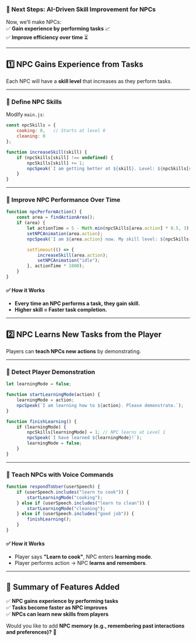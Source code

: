 ### **🚀 Next Steps: AI-Driven Skill Improvement for NPCs**  
Now, we’ll make NPCs:  
✅ **Gain experience by performing tasks** 📈  
✅ **Improve efficiency over time** ⏳  

---

## **1️⃣ NPC Gains Experience from Tasks**  
Each NPC will have a **skill level** that increases as they perform tasks.

---

### **📌 Define NPC Skills**  
Modify `main.js`:  
```javascript
const npcSkills = {
    cooking: 0,   // Starts at level 0
    cleaning: 0
};

function increaseSkill(skill) {
    if (npcSkills[skill] !== undefined) {
        npcSkills[skill] += 1;
        npcSpeak(`I am getting better at ${skill}. Level: ${npcSkills[skill]}`);
    }
}
```

---

### **📌 Improve NPC Performance Over Time**  
```javascript
function npcPerformAction() {
    const area = findActionArea();
    if (area) {
        let actionTime = 5 - Math.min(npcSkills[area.action] * 0.5, 3); // Faster with skill
        setNPCAnimation(area.action);
        npcSpeak(`I am ${area.action} now. My skill level: ${npcSkills[area.action]}`);

        setTimeout(() => {
            increaseSkill(area.action);
            setNPCAnimation("idle");
        }, actionTime * 1000);
    }
}
```

#### **✅ How it Works**
- **Every time an NPC performs a task, they gain skill.**  
- **Higher skill = Faster task completion.**  

---

## **2️⃣ NPC Learns New Tasks from the Player**
Players can **teach NPCs new actions** by demonstrating.

---

### **📌 Detect Player Demonstration**
```javascript
let learningMode = false;

function startLearningMode(action) {
    learningMode = action;
    npcSpeak(`I am learning how to ${action}. Please demonstrate.`);
}

function finishLearning() {
    if (learningMode) {
        npcSkills[learningMode] = 1; // NPC learns at Level 1
        npcSpeak(`I have learned ${learningMode}!`);
        learningMode = false;
    }
}
```

---

### **📌 Teach NPCs with Voice Commands**
```javascript
function respondToUser(userSpeech) {
    if (userSpeech.includes("learn to cook")) {
        startLearningMode("cooking");
    } else if (userSpeech.includes("learn to clean")) {
        startLearningMode("cleaning");
    } else if (userSpeech.includes("good job")) {
        finishLearning();
    }
}
```

#### **✅ How it Works**
- Player says **"Learn to cook"**, NPC enters **learning mode**.  
- Player performs action → NPC **learns and remembers**.  

---

## **🚀 Summary of Features Added**
✅ **NPC gains experience by performing tasks**  
✅ **Tasks become faster as NPC improves**  
✅ **NPCs can learn new skills from players**  

Would you like to add **NPC memory (e.g., remembering past interactions and preferences)?** 🚀